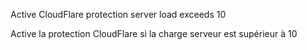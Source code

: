 Active CloudFlare protection server load exceeds 10

Active la protection CloudFlare si la charge serveur est supérieur à 10
